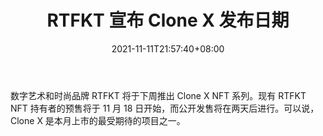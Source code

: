 ﻿---
title: "RTFKT 宣布 Clone X 发布日期"
date: 2021-11-11T21:57:40+08:00
lastmod: 2021-11-11T16:45:40+08:00
draft: false
authors: ["Pure"]
description: "数字艺术和时尚品牌 RTFKT 将于下周推出 Clone X NFT 系列。现有 RTFKT NFT 持有者的预售将于 11 月 18 日开始，而公开发售将在两天后进行。可以说，Clone X 是本月上市的最受期待的项目之一。"
featuredImage: "rtfkt-announced-clone-x-launch-date.png"
tags: ["NFTs","NFTs","Play to Earn"]
categories: ["news"]
news: ["NFTs"]
weight: 
lightgallery: true
pinned: false
recommend: false
recommend1: false
---

数字艺术和时尚品牌 RTFKT 将于下周推出 Clone X NFT 系列。现有 RTFKT NFT 持有者的预售将于 11 月 18 日开始，而公开发售将在两天后进行。可以说，Clone X 是本月上市的最受期待的项目之一。

<!--more-->

